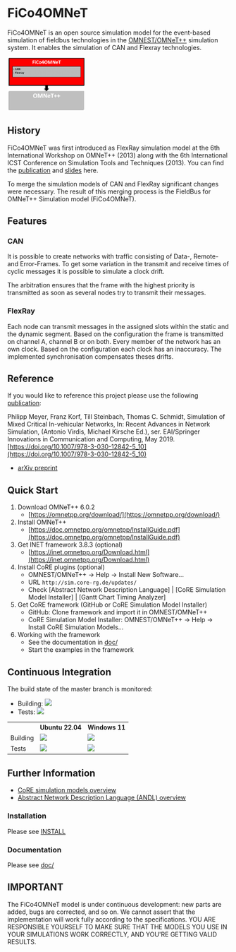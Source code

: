 # FiCo4OMNeT

FiCo4OMNeT is an open source simulation model for the event-based simulation of fieldbus technologies in the [OMNEST/OMNeT++](https://omnetpp.org/) simulation system. It enables the simulation of CAN and Flexray technologies.

<img src="/doc/images/fico4omnet.png" alt="FiCo4OMNeT Environment" width="35%">


## History
FiCo4OMNeT was first introduced as FlexRay simulation model at the 6th International Workshop on OMNeT++ (2013) along with the 6th International ICST Conference on Simulation Tools and Techniques (2013). You can find the [publication](https://core.inet.haw-hamburg.de/assets/bibliography/eigene/bsks-stafc-13.pdf) and [slides](https://core.inet.haw-hamburg.de/assets/bibliography/eigene/bsks-stafc-13_Slides.pdf) here.

To merge the simulation models of CAN and FlexRay significant changes were necessary. The result of this merging process is the FieldBus for OMNeT++ Simulation model (FiCo4OMNeT).


## Features

### CAN
It is possible to create networks with traffic consisting of Data-, Remote- and Error-Frames. To get some variation in the transmit and receive times of cyclic messages it is possible to simulate a clock drift.

The arbitration ensures that the frame with the highest priority is transmitted as soon as several nodes try to transmit their messages.


### FlexRay
Each node can transmit messages in the assigned slots within the static and the dynamic segment. Based on the configuration the frame is transmitted on channel A, channel B or on both. Every member of the network has an own clock. Based on the configuration each clock has an inaccuracy. The implemented synchronisation compensates theses drifts.


## Reference
If you would like to reference this project please use the following [publication](https://link.springer.com/chapter/10.1007/978-3-030-12842-5_10):

Philipp Meyer, Franz Korf, Till Steinbach, Thomas C. Schmidt, Simulation of Mixed Critical In-vehicular Networks, In: Recent Advances in Network Simulation, (Antonio Virdis, Michael Kirsche Ed.), ser. EAI/Springer Innovations in Communication and Computing, May 2019. [https://doi.org/10.1007/978-3-030-12842-5_10](https://doi.org/10.1007/978-3-030-12842-5_10) 

* [arXiv preprint](https://arxiv.org/abs/1808.03081)


## Quick Start
1. Download OMNeT++ 6.0.2
    * [https://omnetpp.org/download/](https://omnetpp.org/download/)
2. Install OMNeT++
    * [https://doc.omnetpp.org/omnetpp/InstallGuide.pdf](https://doc.omnetpp.org/omnetpp/InstallGuide.pdf)
3. Get INET framework 3.8.3 (optional)
    * [https://inet.omnetpp.org/Download.html](https://inet.omnetpp.org/Download.html)
4. Install CoRE plugins (optional)
    * OMNEST/OMNeT++ -> Help -> Install New Software...
    * URL `http://sim.core-rg.de/updates/`
    * Check [Abstract Network Description Language] | [CoRE Simulation Model Installer] | [Gantt Chart Timing Analyzer]
5. Get CoRE framework (GitHub or CoRE Simulation Model Installer)
    * GitHub: Clone framework and import it in OMNEST/OMNeT++
    * CoRE Simulation Model Installer: OMNEST/OMNeT++ -> Help -> Install CoRE Simulation Models...
6. Working with the framework
    * See the documentation in [doc/](/doc)
    * Start the examples in the framework
    

## Continuous Integration

The build state of the master branch is monitored:
* Building:
<a><img src="https://jenkins.core-rg.de/buildStatus/icon?job=FiCo4OMNeT/FiCo4OMNeT"></a>
* Tests:
<a><img src="https://jenkins.core-rg.de/buildStatus/icon?job=FiCo4OMNeT/FiCo4OMNeT_tests"></a>


<table>
  <tr>
    <th></th>
    <th>Ubuntu 22.04</th>
    <th>Windows 11</th>
  </tr>
  <tr>
    <td>Building</td>
    <td><img src="https://jenkins.core-rg.de/buildStatus/icon?job=FiCo4OMNeT/FiCo4OMNeT/Nodes=Ubuntu_18.04"></td>
    <td><img src="https://jenkins.core-rg.de/buildStatus/icon?job=FiCo4OMNeT/FiCo4OMNeT/Nodes=Windows_10"></td>
  </tr>
  <tr>
    <td>Tests</td>
    <td><img src="https://jenkins.core-rg.de/buildStatus/icon?job=FiCo4OMNeT/FiCo4OMNeT_tests/Nodes=Ubuntu_18.04"></td>
    <td><img src="https://jenkins.core-rg.de/buildStatus/icon?job=FiCo4OMNeT/FiCo4OMNeT_tests/Nodes=Windows_10"></td>
  </tr>
</table>


## Further Information
* [CoRE simulation models overview](https://core-researchgroup.de/projects/simulation.html)
* [Abstract Network Description Language (ANDL) overview](https://core-researchgroup.de/projects/simulation/abstract-network-description-language.html)

### Installation
Please see [INSTALL](/INSTALL)

### Documentation
Please see [doc/](/doc)

## IMPORTANT
The FiCo4OMNeT model is under continuous development: new parts are added, bugs are corrected, and so on. We cannot assert that the implementation will work fully according to the specifications. YOU ARE RESPONSIBLE YOURSELF TO MAKE SURE THAT THE MODELS YOU USE IN YOUR SIMULATIONS WORK CORRECTLY, AND YOU'RE GETTING VALID RESULTS.
